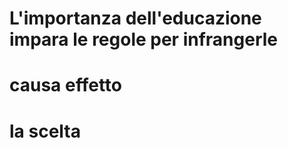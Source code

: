 # L'importanza dell'educazione impara le regole per infrangerle


# causa effetto 

# la scelta
<!--stackedit_data:
eyJoaXN0b3J5IjpbLTU2OTkyMDc4Nl19
-->